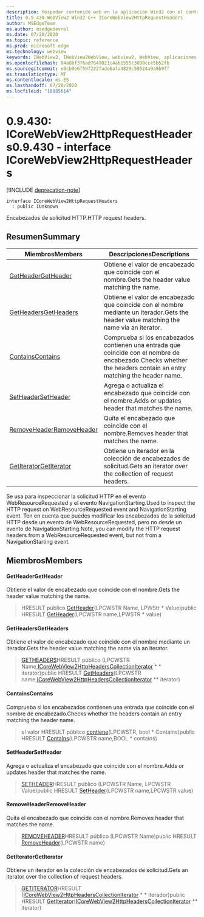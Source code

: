 ```yaml
---
description: Hospedar contenido web en la aplicación Win32 con el control Microsoft Edge WebView2
title: 0.9.430-WebView2 Win32 C++ ICoreWebView2HttpRequestHeaders
author: MSEdgeTeam
ms.author: msedgedevrel
ms.date: 07/20/2020
ms.topic: reference
ms.prod: microsoft-edge
ms.technology: webview
keywords: IWebView2, IWebView2WebView, webview2, WebView, aplicaciones Win32, Win32, Edge, ICoreWebView2, ICoreWebView2Host, control de explorador, HTML Edge
ms.openlocfilehash: 04a8bf376ad7649021c4ab1555c3090cce5b52fb
ms.sourcegitcommit: e0cb9e6f59f222fade6afa4829c59524a9a9b9ff
ms.translationtype: MT
ms.contentlocale: es-ES
ms.lasthandoff: 07/20/2020
ms.locfileid: "10885614"
---
```

# <span data-ttu-id="3a97c-104">0.9.430: ICoreWebView2HttpRequestHeaders</span><span class="sxs-lookup"><span data-stu-id="3a97c-104">0.9.430 - interface ICoreWebView2HttpRequestHeaders</span></span> 

[!INCLUDE [deprecation-note](../../includes/deprecation-note.md)]

```
interface ICoreWebView2HttpRequestHeaders
  : public IUnknown
```

<span data-ttu-id="3a97c-105">Encabezados de solicitud HTTP.</span><span class="sxs-lookup"><span data-stu-id="3a97c-105">HTTP request headers.</span></span>

## <span data-ttu-id="3a97c-106">Resumen</span><span class="sxs-lookup"><span data-stu-id="3a97c-106">Summary</span></span>

 <span data-ttu-id="3a97c-107">Miembros</span><span class="sxs-lookup"><span data-stu-id="3a97c-107">Members</span></span>                        | <span data-ttu-id="3a97c-108">Descripciones</span><span class="sxs-lookup"><span data-stu-id="3a97c-108">Descriptions</span></span>
--------------------------------|---------------------------------------------
[<span data-ttu-id="3a97c-109">GetHeader</span><span class="sxs-lookup"><span data-stu-id="3a97c-109">GetHeader</span></span>](#getheader) | <span data-ttu-id="3a97c-110">Obtiene el valor de encabezado que coincide con el nombre.</span><span class="sxs-lookup"><span data-stu-id="3a97c-110">Gets the header value matching the name.</span></span>
[<span data-ttu-id="3a97c-111">GetHeaders</span><span class="sxs-lookup"><span data-stu-id="3a97c-111">GetHeaders</span></span>](#getheaders) | <span data-ttu-id="3a97c-112">Obtiene el valor de encabezado que coincide con el nombre mediante un iterador.</span><span class="sxs-lookup"><span data-stu-id="3a97c-112">Gets the header value matching the name via an iterator.</span></span>
[<span data-ttu-id="3a97c-113">Contains</span><span class="sxs-lookup"><span data-stu-id="3a97c-113">Contains</span></span>](#contains) | <span data-ttu-id="3a97c-114">Comprueba si los encabezados contienen una entrada que coincide con el nombre de encabezado.</span><span class="sxs-lookup"><span data-stu-id="3a97c-114">Checks whether the headers contain an entry matching the header name.</span></span>
[<span data-ttu-id="3a97c-115">SetHeader</span><span class="sxs-lookup"><span data-stu-id="3a97c-115">SetHeader</span></span>](#setheader) | <span data-ttu-id="3a97c-116">Agrega o actualiza el encabezado que coincide con el nombre.</span><span class="sxs-lookup"><span data-stu-id="3a97c-116">Adds or updates header that matches the name.</span></span>
[<span data-ttu-id="3a97c-117">RemoveHeader</span><span class="sxs-lookup"><span data-stu-id="3a97c-117">RemoveHeader</span></span>](#removeheader) | <span data-ttu-id="3a97c-118">Quita el encabezado que coincide con el nombre.</span><span class="sxs-lookup"><span data-stu-id="3a97c-118">Removes header that matches the name.</span></span>
[<span data-ttu-id="3a97c-119">GetIterator</span><span class="sxs-lookup"><span data-stu-id="3a97c-119">GetIterator</span></span>](#getiterator) | <span data-ttu-id="3a97c-120">Obtiene un iterador en la colección de encabezados de solicitud.</span><span class="sxs-lookup"><span data-stu-id="3a97c-120">Gets an iterator over the collection of request headers.</span></span>

<span data-ttu-id="3a97c-121">Se usa para inspeccionar la solicitud HTTP en el evento WebResourceRequested y el evento NavigationStarting.</span><span class="sxs-lookup"><span data-stu-id="3a97c-121">Used to inspect the HTTP request on WebResourceRequested event and NavigationStarting event.</span></span> <span data-ttu-id="3a97c-122">Ten en cuenta que puedes modificar los encabezados de la solicitud HTTP desde un evento de WebResourceRequested, pero no desde un evento de NavigationStarting.</span><span class="sxs-lookup"><span data-stu-id="3a97c-122">Note, you can modify the HTTP request headers from a WebResourceRequested event, but not from a NavigationStarting event.</span></span>

## <span data-ttu-id="3a97c-123">Miembros</span><span class="sxs-lookup"><span data-stu-id="3a97c-123">Members</span></span>

#### <span data-ttu-id="3a97c-124">GetHeader</span><span class="sxs-lookup"><span data-stu-id="3a97c-124">GetHeader</span></span> 

<span data-ttu-id="3a97c-125">Obtiene el valor de encabezado que coincide con el nombre.</span><span class="sxs-lookup"><span data-stu-id="3a97c-125">Gets the header value matching the name.</span></span>

> <span data-ttu-id="3a97c-126">HRESULT público [GetHeader](#getheader)(LPCWSTR Name, LPWStr \* Value)</span><span class="sxs-lookup"><span data-stu-id="3a97c-126">public HRESULT [GetHeader](#getheader)(LPCWSTR name,LPWSTR \* value)</span></span>

#### <span data-ttu-id="3a97c-127">GetHeaders</span><span class="sxs-lookup"><span data-stu-id="3a97c-127">GetHeaders</span></span> 

<span data-ttu-id="3a97c-128">Obtiene el valor de encabezado que coincide con el nombre mediante un iterador.</span><span class="sxs-lookup"><span data-stu-id="3a97c-128">Gets the header value matching the name via an iterator.</span></span>

> <span data-ttu-id="3a97c-129">[GETHEADERS](#getheaders)HRESULT público (LPCWSTR Name,[ICoreWebView2HttpHeadersCollectionIterator](ICoreWebView2HttpHeadersCollectionIterator.md) \* \* iterator)</span><span class="sxs-lookup"><span data-stu-id="3a97c-129">public HRESULT [GetHeaders](#getheaders)(LPCWSTR name,[ICoreWebView2HttpHeadersCollectionIterator](ICoreWebView2HttpHeadersCollectionIterator.md) \*\* iterator)</span></span>

#### <span data-ttu-id="3a97c-130">Contains</span><span class="sxs-lookup"><span data-stu-id="3a97c-130">Contains</span></span> 

<span data-ttu-id="3a97c-131">Comprueba si los encabezados contienen una entrada que coincide con el nombre de encabezado.</span><span class="sxs-lookup"><span data-stu-id="3a97c-131">Checks whether the headers contain an entry matching the header name.</span></span>

> <span data-ttu-id="3a97c-132">el valor HRESULT público [contiene](#contains)(LPCWSTR, bool \* Contains)</span><span class="sxs-lookup"><span data-stu-id="3a97c-132">public HRESULT [Contains](#contains)(LPCWSTR name,BOOL \* contains)</span></span>

#### <span data-ttu-id="3a97c-133">SetHeader</span><span class="sxs-lookup"><span data-stu-id="3a97c-133">SetHeader</span></span> 

<span data-ttu-id="3a97c-134">Agrega o actualiza el encabezado que coincide con el nombre.</span><span class="sxs-lookup"><span data-stu-id="3a97c-134">Adds or updates header that matches the name.</span></span>

> <span data-ttu-id="3a97c-135">[SETHEADER](#setheader)HRESULT público (LPCWSTR Name, LPCWSTR Value)</span><span class="sxs-lookup"><span data-stu-id="3a97c-135">public HRESULT [SetHeader](#setheader)(LPCWSTR name,LPCWSTR value)</span></span>

#### <span data-ttu-id="3a97c-136">RemoveHeader</span><span class="sxs-lookup"><span data-stu-id="3a97c-136">RemoveHeader</span></span> 

<span data-ttu-id="3a97c-137">Quita el encabezado que coincide con el nombre.</span><span class="sxs-lookup"><span data-stu-id="3a97c-137">Removes header that matches the name.</span></span>

> <span data-ttu-id="3a97c-138">[REMOVEHEADER](#removeheader)HRESULT público (LPCWSTR Name)</span><span class="sxs-lookup"><span data-stu-id="3a97c-138">public HRESULT [RemoveHeader](#removeheader)(LPCWSTR name)</span></span>

#### <span data-ttu-id="3a97c-139">GetIterator</span><span class="sxs-lookup"><span data-stu-id="3a97c-139">GetIterator</span></span> 

<span data-ttu-id="3a97c-140">Obtiene un iterador en la colección de encabezados de solicitud.</span><span class="sxs-lookup"><span data-stu-id="3a97c-140">Gets an iterator over the collection of request headers.</span></span>

> <span data-ttu-id="3a97c-141">[GETITERATOR](#getiterator)HRESULT ([ICoreWebView2HttpHeadersCollectionIterator](ICoreWebView2HttpHeadersCollectionIterator.md) \* \* iterador)</span><span class="sxs-lookup"><span data-stu-id="3a97c-141">public HRESULT [GetIterator](#getiterator)([ICoreWebView2HttpHeadersCollectionIterator](ICoreWebView2HttpHeadersCollectionIterator.md) \*\* iterator)</span></span>

